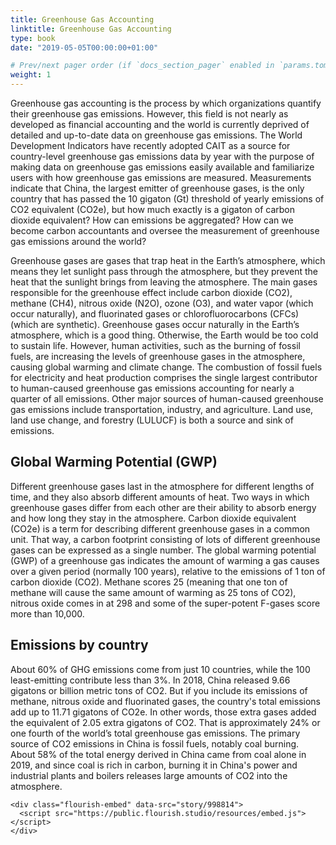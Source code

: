 ```yaml
---
title: Greenhouse Gas Accounting
linktitle: Greenhouse Gas Accounting
type: book
date: "2019-05-05T00:00:00+01:00"

# Prev/next pager order (if `docs_section_pager` enabled in `params.toml`)
weight: 1
---
```


Greenhouse gas accounting is the process by which organizations quantify their greenhouse gas emissions. However, this field is not nearly as developed as financial accounting and the world is currently deprived of detailed and up-to-date data on greenhouse gas emissions. The World Development Indicators have recently adopted CAIT as a source for country-level greenhouse gas emissions data by year with the purpose of making data on greenhouse gas emissions easily available and familiarize users with how greenhouse gas emissions are measured. Measurements indicate that China, the largest emitter of greenhouse gases, is the only country that has passed the 10 gigaton (Gt) threshold of yearly emissions of CO2 equivalent (CO2e), but how much exactly is a gigaton of carbon dioxide equivalent? How can emissions be aggregated? How can we become carbon accountants and oversee the measurement of greenhouse gas emissions around the world?
 
Greenhouse gases are gases that trap heat in the Earth’s atmosphere, which means they let sunlight pass through the atmosphere, but they prevent the heat that the sunlight brings from leaving the atmosphere. The main gases responsible for the greenhouse effect include carbon dioxide (CO2), methane (CH4), nitrous oxide (N2O), ozone (O3), and water vapor (which occur naturally), and fluorinated gases or chlorofluorocarbons (CFCs) (which are synthetic). Greenhouse gases occur naturally in the Earth’s atmosphere, which is a good thing. Otherwise, the Earth would be too cold to sustain life. However, human activities, such as the burning of fossil fuels, are increasing the levels of greenhouse gases in the atmosphere, causing global warming and climate change. The combustion of fossil fuels for electricity and heat production comprises the single largest contributor to human-caused greenhouse gas emissions accounting for nearly a quarter of all emissions. Other major sources of human-caused greenhouse gas emissions include transportation, industry, and agriculture. Land use, land use change, and forestry (LULUCF) is both a source and sink of emissions.

## Global Warming Potential (GWP)

Different greenhouse gases last in the atmosphere for different lengths of time, and they also absorb different amounts of heat. Two ways in which greenhouse gases differ from each other are their ability to absorb energy and how long they stay in the atmosphere. Carbon dioxide equivalent (CO2e) is a term for describing different greenhouse gases in a common unit. That way, a carbon footprint consisting of lots of different greenhouse gases can be expressed as a single number. The global warming potential (GWP) of a greenhouse gas indicates the amount of warming a gas causes over a given period (normally 100 years), relative to the emissions of 1 ton of carbon dioxide (CO2). Methane scores 25 (meaning that one ton of methane will cause the same amount of warming as 25 tons of CO2), nitrous oxide comes in at 298 and some of the super-potent F-gases score more than 10,000.

## Emissions by country

About 60% of GHG emissions come from just 10 countries, while the 100 least-emitting contribute less than 3%. In 2018, China released 9.66 gigatons or billion metric tons of CO2. But if you include its emissions of methane, nitrous oxide and fluorinated gases, the country's total emissions add up to 11.71 gigatons of CO2e. In other words, those extra gases added the equivalent of 2.05 extra gigatons of CO2. That is approximately 24% or one fourth of the world’s total greenhouse gas emissions. The primary source of CO2 emissions in China is fossil fuels, notably coal burning. About 58% of the total energy derived in China came from coal alone in 2019, and since coal is rich in carbon, burning it in China's power and industrial plants and boilers releases large amounts of CO2 into the atmosphere.

    <div class="flourish-embed" data-src="story/998814">
      <script src="https://public.flourish.studio/resources/embed.js"></script>
    </div>